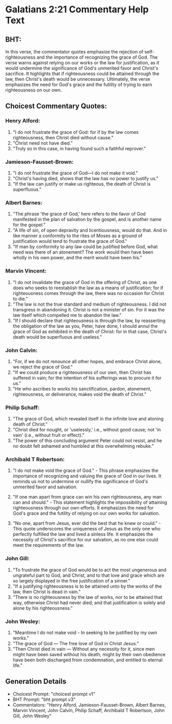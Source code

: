 # Galatians 2:21 Commentary Help Text

## BHT:
In this verse, the commentator quotes emphasize the rejection of self-righteousness and the importance of recognizing the grace of God. The verse warns against relying on our works or the law for justification, as it would undermine the significance of God's unmerited favor and Christ's sacrifice. It highlights that if righteousness could be attained through the law, then Christ's death would be unnecessary. Ultimately, the verse emphasizes the need for God's grace and the futility of trying to earn righteousness on our own.

## Choicest Commentary Quotes:
### Henry Alford:
1. "I do not frustrate the grace of God: for if by the law comes righteousness, then Christ died without cause." 
2. "Christ need not have died." 
3. "Truly so in this case, in having found such a faithful reprover."

### Jamieson-Fausset-Brown:
1. "I do not frustrate the grace of God—I do not make it void."
2. "Christ's having died, shows that the law has no power to justify us."
3. "If the law can justify or make us righteous, the death of Christ is superfluous."

### Albert Barnes:
1. "The phrase 'the grace of God,' here refers to the favor of God manifested in the plan of salvation by the gospel, and is another name for the gospel."
2. "A life of sin, of open depravity and licentiousness, would do that. And in like manner a conformity to the rites of Moses as a ground of justification would tend to frustrate the grace of God."
3. "If man by conformity to any law could be justified before God, what need was there of an atonement? The work would then have been wholly in his own power, and the merit would have been his."

### Marvin Vincent:
1. "I do not invalidate the grace of God in the offering of Christ, as one does who seeks to reestablish the law as a means of justification; for if righteousness comes through the law, there was no occasion for Christ to die."
2. "The law is not the true standard and medium of righteousness. I did not transgress in abandoning it. Christ is not a minister of sin. For it was the law itself which compelled me to abandon the law."
3. "If I should declare that righteousness is through the law, by reasserting the obligation of the law as you, Peter, have done, I should annul the grace of God as exhibited in the death of Christ: for in that case, Christ's death would be superfluous and useless."

### John Calvin:
1. "For, if we do not renounce all other hopes, and embrace Christ alone, we reject the grace of God." 
2. "If we could produce a righteousness of our own, then Christ has suffered in vain; for the intention of his sufferings was to procure it for us."
3. "He who ascribes to works his sanctification, pardon, atonement, righteousness, or deliverance, makes void the death of Christ."

### Philip Schaff:
1. "The grace of God, which revealed itself in the infinite love and atoning death of Christ."
2. "Christ died for nought, or 'uselessly,' i.e., without good cause; not 'in vain' (i.e., without fruit or effect)."
3. "The power of this concluding argument Peter could not resist, and he no doubt felt ashamed and humbled at this overwhelming rebuke."

### Archibald T Robertson:
1. "I do not make void the grace of God." - This phrase emphasizes the importance of recognizing and valuing the grace of God in our lives. It reminds us not to undermine or nullify the significance of God's unmerited favor and salvation.

2. "If one man apart from grace can win his own righteousness, any man can and should." - This statement highlights the impossibility of attaining righteousness through our own efforts. It emphasizes the need for God's grace and the futility of relying on our own works for salvation.

3. "No one, apart from Jesus, ever did the best that he knew or could." - This quote underscores the uniqueness of Jesus as the only one who perfectly fulfilled the law and lived a sinless life. It emphasizes the necessity of Christ's sacrifice for our salvation, as no one else could meet the requirements of the law.

### John Gill:
1. "To frustrate the grace of God would be to act the most ungenerous and ungrateful part to God, and Christ, and to that love and grace which are so largely displayed in the free justification of a sinner."
2. "If a justifying righteousness is to be attained unto by the works of the law, then Christ is dead in vain."
3. "There is no righteousness by the law of works, nor to be attained that way, otherwise Christ had never died; and that justification is solely and alone by his righteousness."

### John Wesley:
1. "Meantime I do not make void - In seeking to be justified by my own works." 
2. "The grace of God — The free love of God in Christ Jesus." 
3. "Then Christ died in vain — Without any necessity for it, since men might have been saved without his death; might by their own obedience have been both discharged from condemnation, and entitled to eternal life."


## Generation Details
- Choicest Prompt: "choicest prompt v1"
- BHT Prompt: "bht prompt v3"
- Commentators: "Henry Alford, Jamieson-Fausset-Brown, Albert Barnes, Marvin Vincent, John Calvin, Philip Schaff, Archibald T Robertson, John Gill, John Wesley"
